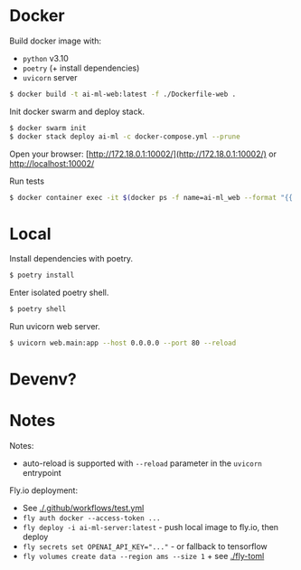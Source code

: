 # Docker

Build docker image with:
 - `python` v3.10
 - `poetry` (+ install dependencies)
 - `uvicorn` server

```bash
$ docker build -t ai-ml-web:latest -f ./Dockerfile-web .
```

Init docker swarm and deploy stack.

```bash
$ docker swarm init
$ docker stack deploy ai-ml -c docker-compose.yml --prune
```

Open your browser: [http://172.18.0.1:10002/](http://172.18.0.1:10002/) or [http://localhost:10002/](http://localhost:10002/) 

Run tests
```bash
$ docker container exec -it $(docker ps -f name=ai-ml_web --format "{{.ID}}") pytest
```

# Local

Install dependencies with poetry.

```bash
$ poetry install
```

Enter isolated poetry shell.

```bash
$ poetry shell
```

Run uvicorn web server.

```bash
$ uvicorn web.main:app --host 0.0.0.0 --port 80 --reload
```

# Devenv?

# Notes

Notes:
 - auto-reload is supported with `--reload` parameter in the `uvicorn` entrypoint

Fly.io deployment:
 - See [./.github/workflows/test.yml](./.github/workflows/test.yml)
 - `fly auth docker --access-token ...`
 - `fly deploy -i ai-ml-server:latest` - push local image to fly.io, then deploy
 - `fly secrets set OPENAI_API_KEY="..."` - or fallback to tensorflow
 - `fly volumes create data --region ams --size 1` + see [./fly-toml](./fly-toml)